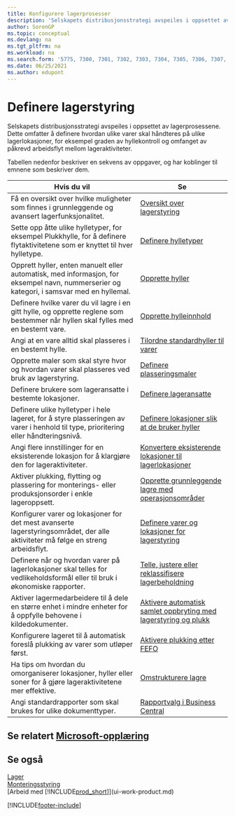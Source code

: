 ```yaml
---
title: Konfigurere lagerprosesser
description: 'Selskapets distribusjonsstrategi avspeiles i oppsettet av lagerprosessene, for eksempel lagerlokasjoner.'
author: SorenGP
ms.topic: conceptual
ms.devlang: na
ms.tgt_pltfrm: na
ms.workload: na
ms.search.form: '5775, 7300, 7301, 7302, 7303, 7304, 7305, 7306, 7307, 7308, 7325, 7344, 7346, 7347, 7353, 7366'
ms.date: 06/25/2021
ms.author: edupont
---
```

# <a name="setting-up-warehouse-management"></a><a name="setting-up-warehouse-management"></a>Definere lagerstyring

Selskapets distribusjonsstrategi avspeiles i oppsettet av lagerprosessene. Dette omfatter å definere hvordan ulike varer skal håndteres på ulike lagerlokasjoner, for eksempel graden av hyllekontroll og omfanget av påkrevd arbeidsflyt mellom lageraktiviteter.  

Tabellen nedenfor beskriver en sekvens av oppgaver, og har koblinger til emnene som beskriver dem.  

|**Hvis du vil**|**Se**|  
|------------|-------------|  
|Få en oversikt over hvilke muligheter som finnes i grunnleggende og avansert lagerfunksjonalitet.|[Oversikt over lagerstyring](design-details-warehouse-management.md)|  
|Sette opp åtte ulike hylletyper, for eksempel Plukkhylle, for å definere flytaktivitetene som er knyttet til hver hylletype.|[Definere hylletyper](warehouse-how-to-set-up-bin-types.md)|  
|Opprett hyller, enten manuelt eller automatisk, med informasjon, for eksempel navn, nummerserier og kategori, i samsvar med en hyllemal.|[Opprette hyller](warehouse-how-to-create-individual-bins.md)|  
|Definere hvilke varer du vil lagre i en gitt hylle, og opprette reglene som bestemmer når hyllen skal fylles med en bestemt vare.|[Opprette hylleinnhold](warehouse-how-to-set-up-bin-contents.md)|  
|Angi at en vare alltid skal plasseres i en bestemt hylle.|[Tilordne standardhyller til varer](warehouse-how-to-assign-default-bins-to-items.md)|
|Opprette maler som skal styre hvor og hvordan varer skal plasseres ved bruk av lagerstyring.|[Definere plasseringsmaler](warehouse-how-to-set-up-put-away-templates.md)|
|Definere brukere som lageransatte i bestemte lokasjoner.|[Definere lageransatte](warehouse-how-to-set-up-warehouse-employees.md)|
|Definere ulike hylletyper i hele lageret, for å styre plasseringen av varer i henhold til type, prioritering eller håndteringsnivå.|[Definere lokasjoner slik at de bruker hyller](warehouse-how-to-set-up-locations-to-use-bins.md)|
|Angi flere innstillinger for en eksisterende lokasjon for å klargjøre den for lageraktiviteter.|[Konvertere eksisterende lokasjoner til lagerlokasjoner](warehouse-how-to-convert-existing-locations-to-warehouse-locations.md)|
|Aktiver plukking, flytting og plassering for monterings- eller produksjonsorder i enkle lageroppsett.|[Opprette grunnleggende lagre med operasjonsområder](warehouse-how-to-set-up-basic-warehouses-with-operations-areas.md)|  
|Konfigurer varer og lokasjoner for det mest avanserte lagerstyringsområdet, der alle aktiviteter må følge en streng arbeidsflyt.|[Definere varer og lokasjoner for lagerstyring](warehouse-how-to-set-up-items-for-directed-put-away-and-pick.md)|  
|Definere når og hvordan varer på lagerlokasjoner skal telles for vedlikeholdsformål eller til bruk i økonomiske rapporter.|[Telle, justere eller reklassifisere lagerbeholdning](inventory-how-count-adjust-reclassify.md)|
|Aktiver lagermedarbeidere til å dele en større enhet i mindre enheter for å oppfylle behovene i kildedokumenter.|[Aktivere automatisk samlet oppbryting med lagerstyring og plukk](warehouse-enable-automatic-breaking-bulk-with-directed-put-away-and-pick.md)|  
|Konfigurere lageret til å automatisk foreslå plukking av varer som utløper først.|[Aktivere plukking etter FEFO](warehouse-picking-by-fefo.md)|
|Ha tips om hvordan du omorganiserer lokasjoner, hyller eller soner for å gjøre lageraktivitetene mer effektive.|[Omstrukturere lagre](warehouse-how-to-restructure-warehouses.md)|
|Angi standardrapporter som skal brukes for ulike dokumenttyper.|[Rapportvalg i Business Central](across-report-selections.md)|

## <a name="see-related-microsoft-training"></a><a name="see-related-microsoft-training"></a>Se relatert [Microsoft-opplæring](/training/paths/set-up-warehouse-management/)

## <a name="see-also"></a><a name="see-also"></a>Se også

[Lager](inventory-manage-inventory.md)  
[Monteringsstyring](assembly-assemble-items.md)  
[Arbeid med [!INCLUDE[prod_short](includes/prod_short.md)]](ui-work-product.md)


[!INCLUDE[footer-include](includes/footer-banner.md)]
